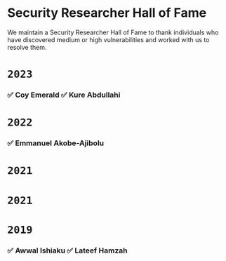 # Security Researcher Hall of Fame
We maintain a Security Researcher Hall of Fame to thank individuals who have discovered medium or high vulnerabilities and worked with us to resolve them.

# ``2023 ``

### ✅ Coy Emerald  ✅ Kure Abdullahi

# ``2022 ``
### ✅ Emmanuel Akobe-Ajibolu
# ``2021 ``
### 
# ``2021 ``
# ``2019 ``
### ✅ Awwal Ishiaku ✅ Lateef Hamzah
